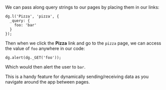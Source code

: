 We can pass along query strings to our pages by placing them in our links:

```
dg.l('Pizza', 'pizza', {
  _query: {
    foo: 'bar'
  }
});
```

Then when we click the **Pizza** link and go to the `pizza` page, we can access the value of `foo` anywhere in our code:

```
dg.alert(dg._GET('foo'));
```

Which would then alert the user to `bar`.

This is a handy feature for dynamically sending/receiving data as you navigate around the app between pages.

